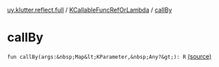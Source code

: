 [uy.klutter.reflect.full](../index.md) / [KCallableFuncRefOrLambda](index.md) / [callBy](.)


# callBy
`fun callBy(args:&nbsp;Map&lt;KParameter,&nbsp;Any?&gt;): R` [(source)](https://github.com/kohesive/klutter/blob/master/reflect-full-jdk6/src/main/kotlin/uy/klutter/reflect/full/KT-9005.kt#L63)


